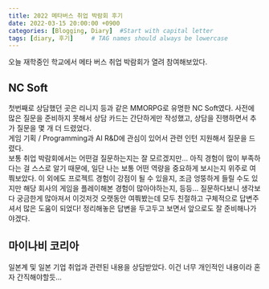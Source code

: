 ```yaml
---
title: 2022 메타버스 취업 박람회 후기
date: 2022-03-15 20:00:00 +0900
categories: [Blogging, Diary]  #Start with capital letter
tags: [diary, 후기]     # TAG names should always be lowercase
---
```


오늘 재학중인 학교에서 메타 버스 취업 박람회가 열려 참여해보았다.   

NC Soft
-------
첫번째로 상담했던 곳은 리니지 등과 같은 MMORPG로 유명한 NC Soft였다. 사전에 많은 질문을 준비하지 못해서 상담 카드는 간단하게만 작성했고, 상담을 진행하면서 추가 질문을 몇 개 더 드렸었다.   
게임 기획 / Programming과 AI R&D에 관심이 있어서 관련 인턴 지원해서 질문을 드렸다.   
보통 취업 박람회에서는 어떤걸 질문하는지는 잘 모르겠지만… 아직 경험이 많이 부족하다는 걸 스스로 알기 때문에, 일단 나는 보통 어떤 역량을 중요하게 보시는지 위주로 여쭤보았다. 이 외에도 프로젝트 경험이 강점이 될 수 있을지, 조금 엉뚱하게 들릴 수도 있지만 해당 회사의 게임을 플레이해본 경험이 많아야하는지, 등등… 질문하다보니 생각보다 궁금한게 많아져서 이것저것 오랫동안 여쭤봤는데 모두 친절하고 구체적으로 답변주셔서 많은 도움이 되었다! 정리해놓은 답변을 두고두고 보면서 앞으로도 잘 준비해나가야겠다.   
   


마이나비 코리아
------------- 
일본계 및 일본 기업 취업과 관련된 내용을 상담받았다. 이건 너무 개인적인 내용이라 혼자 간직해야할듯…

